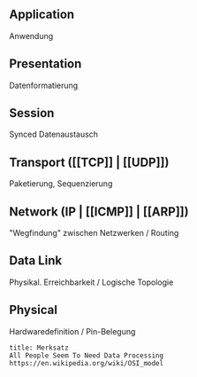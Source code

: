## Application 
Anwendung 
## Presentation 
Datenformatierung 
## Session 
Synced Datenaustausch  
## Transport ([[TCP]] | [[UDP]])
Paketierung, Sequenzierung 
## Network (IP | [[ICMP]] | [[ARP]])
"Wegfindung" zwischen Netzwerken / Routing 
## Data Link 
Physikal. Erreichbarkeit / Logische Topologie 
## Physical 
Hardwaredefinition / Pin-Belegung 

```ad-tip
title: Merksatz
All People Seem To Need Data Processing 
https://en.wikipedia.org/wiki/OSI_model
```
